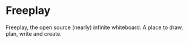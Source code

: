 # Freeplay
Freeplay, the open source (nearly) infinite whiteboard. A place to draw, plan, write and create. 
